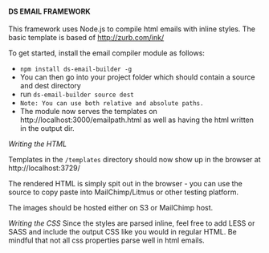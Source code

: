 #### DS EMAIL FRAMEWORK ####


This framework uses Node.js to compile html emails with inline styles. The basic template is based of http://zurb.com/ink/


To get started, install the email compiler module as follows:

* ```npm install ds-email-builder -g```
* You can then go into your project folder which should contain a source and dest directory
* run ```ds-email-builder source dest```
* `Note: You can use both relative and absolute paths.`
* The module now serves the templates on http://localhost:3000/emailpath.html as well as having the html written in the output dir.


*Writing the HTML*

Templates in the `/templates` directory should now show up in the browser at http://localhost:3729/

The rendered HTML is simply spit out in the browser - you can use the source to copy paste into MailChimp/Litmus or other testing platform.

The images should be hosted either on S3 or MailChimp host.

*Writing the CSS*
Since the styles are parsed inline, feel free to add LESS or SASS and include the output CSS like you would in regular HTML. Be mindful that not all css properties parse well in html emails.

